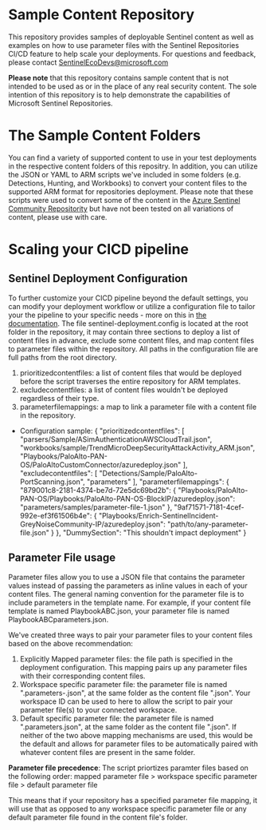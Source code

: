 # Sample Content Repository
This repository provides samples of deployable Sentinel content as well as examples on how to use parameter files with the Sentinel Repositories CI/CD feature to help scale your deployments. For questions and feedback, please contact [SentinelEcoDevs@microsoft.com](SentinelEcoDevs@microsoft.com) 

**Please note** that this repository contains sample content that is not intended to be used as or in the place of any real security content. The sole intention of this repository is to help demonstrate the capabilities of Microsoft Sentinel Repositories.

# The Sample Content Folders
You can find a variety of supported content to use in your test deployments in the respective content folders of this repositry. In addition, you can utilize the JSON or YAML to ARM scripts we've included in some folders (e.g. Detections, Hunting, and Workbooks) to convert your content files to the supported ARM format for repositories deployment. Please note that these scripts were used to convert some of the content in the [Azure Sentinel Community Repositority](https://github.com/Azure/Azure-Sentinel) but have not been tested on all variations of content, please use with care.

# Scaling your CICD pipeline
## Sentinel Deployment Configuration
To further customize your CICD pipeline beyond the default settings, you can modify your deployment workflow or utilize a configuration file to tailor your the pipeline to your specific needs - more on this in [the documentation](https://learn.microsoft.com/en-us/azure/sentinel/ci-cd-custom-deploy?tabs=github). 
The file sentinel-deployment.config is located at the root folder in the repository, it may contain three sections to deploy a list of content files in advance, exclude some content files, and map content files to parameter files within the repository. All paths in the configuration file are full paths from the root directory.
1. prioritizedcontentfiles: a list of content files that would be deployed before the script traverses the entire repository for ARM templates.
2. excludecontentfiles: a list of content files wouldn't be deployed regardless of their type.
3. parameterfilemappings: a map to link a parameter file with a content file in the repository.

* Configuration sample:
    {
      "prioritizedcontentfiles": [
        "parsers/Sample/ASimAuthenticationAWSCloudTrail.json",
        "workbooks/sample/TrendMicroDeepSecurityAttackActivity_ARM.json",
        "Playbooks/PaloAlto-PAN-OS/PaloAltoCustomConnector/azuredeploy.json"
      ], 
      "excludecontentfiles": [
         "Detections/Sample/PaloAlto-PortScanning.json",
         "parameters"
      ],
      "parameterfilemappings": {
        "879001c8-2181-4374-be7d-72e5dc69bd2b": {
          "Playbooks/PaloAlto-PAN-OS/Playbooks/PaloAlto-PAN-OS-BlockIP/azuredeploy.json": "parameters/samples/parameter-file-1.json"
        },
        "9af71571-7181-4cef-992e-ef3f61506b4e": {
          "Playbooks/Enrich-SentinelIncident-GreyNoiseCommunity-IP/azuredeploy.json": "path/to/any-parameter-file.json"
        }
      },
      "DummySection": "This shouldn't impact deployment"
    }

## Parameter File usage
Parameter files allow you to use a JSON file that contains the parameter values instead of passing the parameters as inline values in each of your content files. The general naming convention for the parameter file is to include parameters in the template name. For example, if your content file template is named PlaybookABC.json, your parameter file is named PlaybookABCparameters.json. 

We've created three ways to pair your parameter files to your content files based on the above recommendation:
1. Explicitly Mapped parameter files: the file path is specified in the deployment configuration. This mapping pairs up any parameter files with their corresponding content files. 
2. Workspace specific parameter file: the parameter file is named "<azurearmtemplate>.parameters-<workspaceId>.json", at the same folder as the content file "<azurearmtemplate>.json". Your workspace ID can be used to here to allow the script to pair your parameter file(s) to your connected workspace. 
3. Default specific parameter file: the parameter file is named "<azurearmtemplate>.parameters.json", at the same folder as the content file "<azurearmtemplate>.json". If neither of the two above mapping mechanisms are used, this would be the default and allows for parameter files to be automatically paired with whatever content files are present in the same folder.

**Parameter file precedence**: The script priortizes paramter files based on the following order: 
mapped parameter file > workspace specific parameter file > default parameter file 

This means that if your repository has a specified parameter file mapping, it will use that as opposed to any workspace specific parameter file or any default parameter file found in the content file's folder. 
